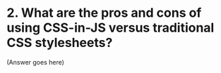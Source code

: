 # 2. What are the pros and cons of using CSS-in-JS versus traditional CSS stylesheets?

(Answer goes here)
